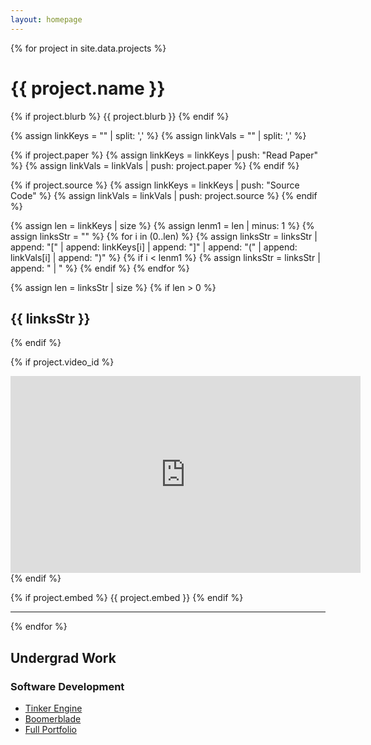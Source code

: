 ```yaml
---
layout: homepage
---
```


<link rel="stylesheet" href="css/main.css">

{% for project in site.data.projects %}
# {{ project.name }}

{% if project.blurb %}
{{ project.blurb }}
{% endif %}

{% assign linkKeys = "" | split: ',' %}
{% assign linkVals = "" | split: ',' %}

{% if project.paper %}
    {% assign linkKeys = linkKeys | push: "Read Paper" %}
    {% assign linkVals = linkVals | push: project.paper %}
{% endif %}

{% if project.source %}
    {% assign linkKeys = linkKeys | push: "Source Code" %}
    {% assign linkVals = linkVals | push: project.source %}
{% endif %}

{% assign len = linkKeys | size %}
{% assign lenm1 = len | minus: 1 %}
{% assign linksStr = "" %}
{% for i in (0..len) %}
    {% assign linksStr = linksStr | append: "[" | append: linkKeys[i] | append: "]" | append: "(" | append: linkVals[i] | append: ")" %}
    {% if i < lenm1 %}
        {% assign linksStr = linksStr | append: " | " %}
    {% endif %}
{% endfor %}

{% assign len = linksStr | size %}
{% if len > 0 %}
## {{ linksStr }}
{% endif %}

{% if project.video_id %}
<iframe width="560" height="315" src="https://www.youtube.com/embed/{{ project.video_id }}" title="YouTube video player" frameborder="0" allow="accelerometer; autoplay; clipboard-write; encrypted-media; gyroscope; picture-in-picture; web-share" referrerpolicy="strict-origin-when-cross-origin" allowfullscreen></iframe>
{% endif %}

{% if project.embed %}
{{ project.embed }}
{% endif %}

---

{% endfor %}

## Undergrad Work

### Software Development
- [Tinker Engine](https://grier.hashnode.dev/tinker-engine)
- [Boomerblade](https://boomerblade.wixsite.com/boomerblade)
- [Full Portfolio](https://robbiegrier.wixsite.com/portfolio)
